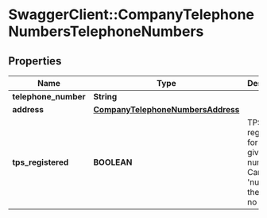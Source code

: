 # SwaggerClient::CompanyTelephoneNumbersTelephoneNumbers

## Properties
Name | Type | Description | Notes
------------ | ------------- | ------------- | -------------
**telephone_number** | **String** |  | 
**address** | [**CompanyTelephoneNumbersAddress**](CompanyTelephoneNumbersAddress.md) |  | 
**tps_registered** | **BOOLEAN** | TPS registration for the given number. Can be &#39;null&#39; if there are no records. | 


